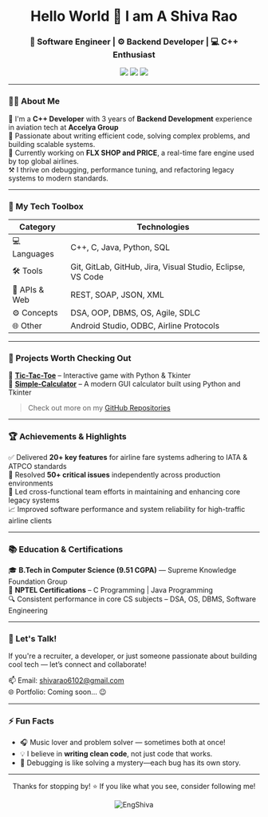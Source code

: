 <!-- Profile README for EngShiva -->
<h1 align="center">Hello World 👋 I am A Shiva Rao</h1>
<h3 align="center">🚀 Software Engineer | ⚙️ Backend Developer | 💻 C++ Enthusiast</h3>

<p align="center">
  <a href="https://www.linkedin.com/in/shiva6102/"><img src="https://img.shields.io/badge/LinkedIn-blue?logo=linkedin&style=for-the-badge" /></a>
  <a href="https://leetcode.com/u/Shiva6102/"><img src="https://img.shields.io/badge/LeetCode-orange?logo=leetcode&style=for-the-badge" /></a>
  <a href="mailto:shivarao6102@gmail.com"><img src="https://img.shields.io/badge/Gmail-red?logo=gmail&style=for-the-badge" /></a>
</p>

---

### 👨‍💻 About Me

🎯 I'm a **C++ Developer** with 3 years of **Backend Development** experience in aviation tech at **Accelya Group**  
🧠 Passionate about writing efficient code, solving complex problems, and building scalable systems.  
🚢 Currently working on **FLX SHOP and PRICE**, a real-time fare engine used by top global airlines.  
⚒️ I thrive on debugging, performance tuning, and refactoring legacy systems to modern standards.

---

### 🧠 My Tech Toolbox

| Category | Technologies |
|---------|--------------|
| 💻 Languages | C++, C, Java, Python, SQL |
| 🛠 Tools | Git, GitLab, GitHub, Jira, Visual Studio, Eclipse, VS Code |
| 🔌 APIs & Web | REST, SOAP, JSON, XML |
| ⚙️ Concepts | DSA, OOP, DBMS, OS, Agile, SDLC |
| 🌐 Other | Android Studio, ODBC, Airline Protocols |

---

### 🧩 Projects Worth Checking Out

🔹 **[Tic-Tac-Toe](https://github.com/EngShiva/Tic-Tac-Toe-Game)** – Interactive game with Python & Tkinter  
🔹 **[Simple-Calculator](https://github.com/EngShiva/Simple-Calculator)** – A modern GUI calculator built using Python and Tkinter

> Check out more on my [GitHub Repositories](https://github.com/EngShiva?tab=repositories)

---

### 🏆 Achievements & Highlights

✅ Delivered **20+ key features** for airline fare systems adhering to IATA & ATPCO standards  
🐞 Resolved **50+ critical issues** independently across production environments  
💼 Led cross-functional team efforts in maintaining and enhancing core legacy systems  
📈 Improved software performance and system reliability for high-traffic airline clients

---

### 📚 Education & Certifications

🎓 **B.Tech in Computer Science (9.51 CGPA)** — Supreme Knowledge Foundation Group  
📜 **NPTEL Certifications** – C Programming | Java Programming  
🔍 Consistent performance in core CS subjects – DSA, OS, DBMS, Software Engineering

---

### 💬 Let's Talk!

If you're a recruiter, a developer, or just someone passionate about building cool tech — let’s connect and collaborate!

📫 Email: [shivarao6102@gmail.com](mailto:shivarao6102@gmail.com)  
🌐 Portfolio: Coming soon... 😉  

---

### ⚡ Fun Facts

- 🎧 Music lover and problem solver — sometimes both at once!
- 💡 I believe in **writing clean code**, not just code that works.
- 🧩 Debugging is like solving a mystery—each bug has its own story.

---

<p align="center">Thanks for stopping by! ⭐️ If you like what you see, consider following me!</p>
<p align="center"><img src="https://komarev.com/ghpvc/?username=EngShiva&style=flat-square&color=blue" alt="EngShiva" /></p>
